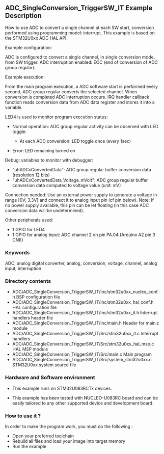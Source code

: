 ## <b>ADC_SingleConversion_TriggerSW_IT Example Description</b>

How to use ADC to convert a single channel at each SW start,
conversion performed using programming model: interrupt.
This example is based on the STM32U0xx ADC HAL API.

Example configuration:

ADC is configured to convert a single channel, in single conversion mode,
from SW trigger.
ADC interruption enabled: EOC (end of conversion of ADC group regular).

Example execution:

From the main program execution, a ADC software start is performed
every second, ADC group regular converts the selected channel.
When conversion is completed ADC interruption occurs.
IRQ handler callback function reads conversion data from ADC data register
and stores it into a variable.

LED4 is used to monitor program execution status:

- Normal operation: ADC group regular activity can be observed with LED toggle:

  - At each ADC conversion: LED toggle once (every 1sec)
- Error: LED remaining turned on

Debug: variables to monitor with debugger:

- "uhADCxConvertedData": ADC group regular buffer conversion data (resolution 12 bits)
- "uhADCxConvertedData_Voltage_mVolt": ADC group regular buffer conversion data computed to voltage value (unit: mV)

Connection needed:
Use an external power supply to generate a voltage in range [0V; 3.3V]
and connect it to analog input pin (cf pin below).
Note: If no power supply available, this pin can be let floating (in this case
      ADC conversion data will be undetermined).

Other peripherals used:

 - 1 GPIO for LED4
 - 1 GPIO for analog input: ADC channel 2 on pin PA.04 (Arduino A2 pin 3 CN8)

### <b>Keywords</b>

ADC, analog digital converter, analog, conversion, voltage, channel, analog input, interruption

### <b>Directory contents</b>

  - ADC/ADC_SingleConversion_TriggerSW_IT/Inc/stm32u0xx_nucleo_conf.h BSP configuration file
  - ADC/ADC_SingleConversion_TriggerSW_IT/Inc/stm32u0xx_hal_conf.h    HAL configuration file
  - ADC/ADC_SingleConversion_TriggerSW_IT/Inc/stm32u0xx_it.h          Interrupt handlers header file
  - ADC/ADC_SingleConversion_TriggerSW_IT/Inc/main.h                  Header for main.c module
  - ADC/ADC_SingleConversion_TriggerSW_IT/Src/stm32u0xx_it.c          Interrupt handlers
  - ADC/ADC_SingleConversion_TriggerSW_IT/Src/stm32u0xx_hal_msp.c     HAL MSP module
  - ADC/ADC_SingleConversion_TriggerSW_IT/Src/main.c                  Main program
  - ADC/ADC_SingleConversion_TriggerSW_IT/Src/system_stm32u0xx.c      STM32U0xx system source file


### <b>Hardware and Software environment</b>

  - This example runs on STM32U083RCTx devices.

  - This example has been tested with NUCLEO-U083RC board and can be
    easily tailored to any other supported device and development board.

### <b>How to use it ?</b>

In order to make the program work, you must do the following :

 - Open your preferred toolchain
 - Rebuild all files and load your image into target memory
 - Run the example

